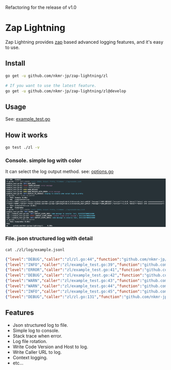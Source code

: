 Refactoring for the release of v1.0

# Zap Lightning
Zap Lightning  provides [zap](https://github.com/uber-go/zap) based advanced logging features, and it's easy to use.

## Install

```sh
go get -u github.com/nkmr-jp/zap-lightning/zl
```

```sh
# If you want to use the latest feature.
go get -u github.com/nkmr-jp/zap-lightning/zl@develop
```

## Usage

See: [example_test.go](./zl/example_test.go)

## How it works

```sh
go test ./zl -v
```

### Console. simple log with color

It can select the log output method. see: [options.go](./zl/options.go#L35)

![img_1.png](img_1.png)

### File. json structured log with detail 

```shell
cat ./zl/log/example.jsonl
```

```json lines
{"level":"DEBUG","caller":"zl/zl.go:44","function":"github.com/nkmr-jp/zap-lightning/zl.Init.func1","message":"INIT_LOGGER","console":"Level: DEBUG, Output: Pretty, FileName: ./log/example.jsonl"}
{"level":"INFO","caller":"zl/example_test.go:39","function":"github.com/nkmr-jp/zap-lightning/zl_test.Example","message":"USER_INFO","user_name":"Alice","user_age":20}
{"level":"ERROR","caller":"zl/example_test.go:41","function":"github.com/nkmr-jp/zap-lightning/zl_test.Example","message":"ERROR_MESSAGE","error":"error message"}
{"level":"DEBUG","caller":"zl/example_test.go:42","function":"github.com/nkmr-jp/zap-lightning/zl_test.Example","message":"DEBUG_MESSAGE"}
{"level":"WARN","caller":"zl/example_test.go:43","function":"github.com/nkmr-jp/zap-lightning/zl_test.Example","message":"WARN_MESSAGE","error":"error message"}
{"level":"WARN","caller":"zl/example_test.go:44","function":"github.com/nkmr-jp/zap-lightning/zl_test.Example","message":"WARN_MESSAGE_WITH_ERROR","error":"error message"}
{"level":"INFO","caller":"zl/example_test.go:45","function":"github.com/nkmr-jp/zap-lightning/zl_test.Example","message":"DISPLAY_TO_CONSOLE","console":"display to console when output type is pretty"}
{"level":"DEBUG","caller":"zl/zl.go:131","function":"github.com/nkmr-jp/zap-lightning/zl.Sync","message":"FLUSH_LOG_BUFFER"}
```



## Features
- Json structured log to file.
- Simple log to console.
- Stack trace when error.
- Log file rotation.
- Write Code Version and Host to log.
- Write Caller URL to log.
- Context logging.
- etc...
